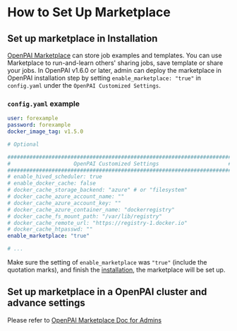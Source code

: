 # How to Set Up Marketplace

## Set up marketplace in Installation

[OpenPAI Marketplace](https://github.com/microsoft/openpaimarketplace) can store job examples and templates. You can use Marketplace to run-and-learn others' sharing jobs, save template or share your jobs.
In OpenPAI v1.6.0 or later, admin can deploy the marketplace in OpenPAI installation step by setting `enable_marketplace: "true"` in `config.yaml` under the `OpenPAI Customized Settings`.

### `config.yaml` example

``` yaml
user: forexample
password: forexample
docker_image_tag: v1.5.0

# Optional

#######################################################################
#                    OpenPAI Customized Settings                      #
#######################################################################
# enable_hived_scheduler: true
# enable_docker_cache: false
# docker_cache_storage_backend: "azure" # or "filesystem"
# docker_cache_azure_account_name: ""
# docker_cache_azure_account_key: ""
# docker_cache_azure_container_name: "dockerregistry"
# docker_cache_fs_mount_path: "/var/lib/registry"
# docker_cache_remote_url: "https://registry-1.docker.io"
# docker_cache_htpasswd: ""
enable_marketplace: "true"

# ...

```

Make sure the setting of `enable_marketplace` was `"true"` (include the quotation marks), and finish the [installation](./installation-guide.md), the marketplace will be set up.

## Set up marketplace in a OpenPAI cluster and advance settings

Please refer to [OpenPAI Marketplace Doc for Admins](https://github.com/microsoft/openpaimarketplace/blob/master/docs/admin/README.md#openpai-marketplace-doc-for-admins)
